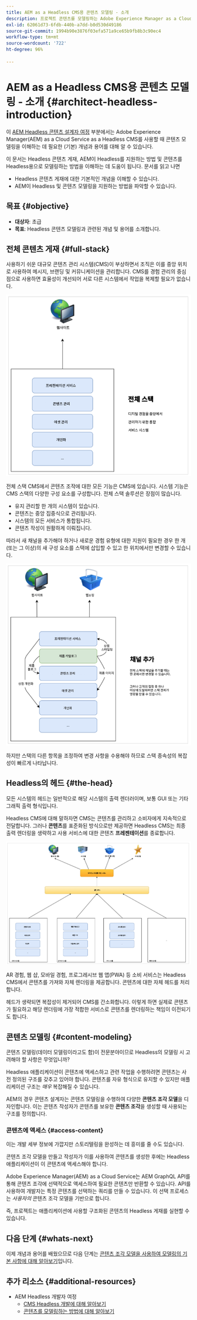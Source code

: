 ```yaml
---
title: AEM as a Headless CMS용 콘텐츠 모델링 - 소개
description: 프로젝트 콘텐츠를 모델링하는 Adobe Experience Manager as a Cloud Service as a Headless CMS 기능 사용 소개.
exl-id: 62061d73-6fdb-440b-a7dd-b0d530d49186
source-git-commit: 1994b90e3876f03efa571a9ce65b9fb8b3c90ec4
workflow-type: tm+mt
source-wordcount: '722'
ht-degree: 96%

---
```


# AEM as a Headless CMS용 콘텐츠 모델링 - 소개 {#architect-headless-introduction}

이 [AEM Headless 콘텐츠 설계자 여정](overview.md) 부분에서는 Adobe Experience Manager(AEM) as a Cloud Service as a Headless CMS를 사용할 때 콘텐츠 모델링을 이해하는 데 필요한 (기본) 개념과 용어를 대해 알 수 있습니다.

이 문서는 Headless 콘텐츠 게재, AEM이 Headless를 지원하는 방법 및 콘텐츠를 Headless용으로 모델링하는 방법을 이해하는 데 도움이 됩니다. 문서를 읽고 나면

* Headless 콘텐츠 게재에 대한 기본적인 개념을 이해할 수 있습니다.
* AEM이 Headless 및 콘텐츠 모델링을 지원하는 방법을 파악할 수 있습니다.

## 목표 {#objective}

* **대상자**: 초급
* **목표**: Headless 콘텐츠 모델링과 관련된 개념 및 용어를 소개합니다.

## 전체 콘텐츠 게재 {#full-stack}

사용하기 쉬운 대규모 콘텐츠 관리 시스템(CMS)이 부상하면서 조직은 이를 중앙 위치로 사용하여 메시지, 브랜딩 및 커뮤니케이션을 관리합니다. CMS를 경험 관리의 중심점으로 사용하면 효율성이 개선되어 서로 다른 시스템에서 작업을 복제할 필요가 없습니다.

![클래식 전체 스택 CMS](/help/journey-headless/developer/assets/full-stack.png)

전체 스택 CMS에서 콘텐츠 조작에 대한 모든 기능은 CMS에 있습니다. 시스템 기능은 CMS 스택의 다양한 구성 요소를 구성합니다. 전체 스택 솔루션은 장점이 많습니다.

* 유지 관리할 한 개의 시스템이 있습니다.
* 콘텐츠는 중앙 집중식으로 관리됩니다.
* 시스템의 모든 서비스가 통합됩니다.
* 콘텐츠 작성이 원활하게 이뤄집니다.

따라서 새 채널을 추가해야 하거나 새로운 경험 유형에 대한 지원이 필요한 경우 한 개(또는 그 이상)의 새 구성 요소를 스택에 삽입할 수 있고 한 위치에서만 변경할 수 있습니다.

![스택에 새 채널 추가](/help/journey-headless/developer/assets/adding-channel.png)

하지만 스택의 다른 항목을 조정하여 변경 사항을 수용해야 하므로 스택 종속성의 복잡성이 빠르게 나타납니다.

## Headless의 헤드 {#the-head}

모든 시스템의 헤드는 일반적으로 해당 시스템의 출력 렌더러이며, 보통 GUI 또는 기타 그래픽 출력 형식입니다.

Headless CMS에 대해 말하자면 CMS는 콘텐츠를 관리하고 소비자에게 지속적으로 전달합니다. 그러나 **콘텐츠**&#x200B;를 표준화된 방식으로만 제공하면 Headless CMS는 최종 출력 렌더링을 생략하고 사용 서비스에 대한 콘텐츠 **프레젠테이션**&#x200B;를 종료합니다.

![Headless CMS](/help/journey-headless/developer/assets/headless-cms.png)

AR 경험, 웹 샵, 모바일 경험, 프로그레시브 웹 앱(PWA) 등 소비 서비스는 Headless CMS에서 콘텐츠를 가져와 자체 렌더링을 제공합니다. 콘텐츠에 대한 자체 헤드를 처리합니다.

헤드가 생략되면 복잡성이 제거되어 CMS를 간소화합니다. 이렇게 하면 실제로 콘텐츠가 필요하고 해당 렌더링에 가장 적합한 서비스로 콘텐츠를 렌더링하는 책임이 이전되기도 합니다.

## 콘텐츠 모델링 {#content-modeling}

콘텐츠 모델링(데이터 모델링이라고도 함)이 전문분야이므로 Headless의 모델링 시 고려해야 할 사항은 무엇입니까?

Headless 애플리케이션이 콘텐츠에 액세스하고 관련 작업을 수행하려면 콘텐츠는 사전 정의된 구조를 갖추고 있어야 합니다. 콘텐츠를 자유 형식으로 유지할 수 있지만 애플리케이션 구조는 *매우* 복잡해질 수 있습니다.

AEM의 경우 콘텐츠 설계자는 콘텐츠 모델링을 수행하여 다양한 **콘텐츠 조각 모델**&#x200B;을 디자인합니다. 이는 콘텐츠 작성자가 콘텐츠를 보유한 **콘텐츠 조각**&#x200B;을 생성할 때 사용되는 구조를 정의합니다.

### 콘텐츠에 액세스 {#access-content}

이는 개발 세부 정보에 가깝지만 스토리텔링을 완성하는 데 흥미를 줄 수도 있습니다.

콘텐츠 조각 모델을 만들고 작성자가 이를 사용하여 콘텐츠를 생성한 후에는 Headless 애플리케이션이 이 콘텐츠에 액세스해야 합니다.

Adobe Experience Manager(AEM) as a Cloud Service는 AEM GraphQL API를 통해 콘텐츠 조각에 선택적으로 액세스하여 필요한 콘텐츠만 반환할 수 있습니다. API를 사용하여 개발자는 특정 콘텐츠를 선택하는 쿼리를 만들 수 있습니다. 이 선택 프로세스는 *사용자의* 콘텐츠 조각 모델을 기반으로 합니다.

즉, 프로젝트는 애플리케이션에 사용할 구조화된 콘텐츠의 Headless 게재를 실현할 수 있습니다.

## 다음 단계 {#whats-next}

이제 개념과 용어를 배웠으므로 다음 단계는 [콘텐츠 조각 모델을 사용하여 모델링의 기본 사항에 대해 알아보기](basics.md)입니다.

## 추가 리소스 {#additional-resources}

* AEM Headless 개발자 여정
   * [CMS Headless 개발에 대해 알아보기](/help/journey-headless/developer/learn-about.md)
   * [콘텐츠를 모델링하는 방법에 대해 알아보기](/help/journey-headless/developer/model-your-content.md)
